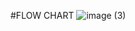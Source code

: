 #FLOW CHART
![image (3)](https://user-images.githubusercontent.com/101013962/168241112-617c228d-68be-4b9a-a2f7-d942bcf76db7.png)
